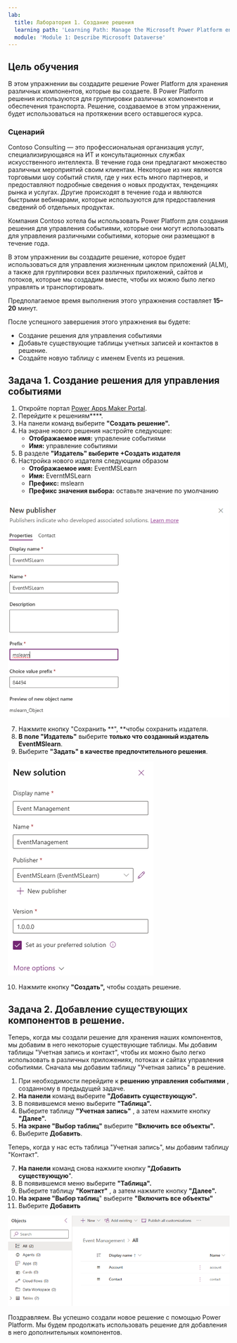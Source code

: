```yaml
---
lab:
  title: Лаборатория 1. Создание решения
  learning path: 'Learning Path: Manage the Microsoft Power Platform environment'
  module: 'Module 1: Describe Microsoft Dataverse'
---
```


## Цель обучения

В этом упражнении вы создадите решение Power Platform для хранения различных компонентов, которые вы создаете. В Power Platform решения используются для группировки различных компонентов и обеспечения транспорта. Решение, создаваемое в этом упражнении, будет использоваться на протяжении всего оставшегося курса.

### Сценарий

Contoso Consulting — это профессиональная организация услуг, специализирующаяся на ИТ и консультационных службах искусственного интеллекта. В течение года они предлагают множество различных мероприятий своим клиентам. Некоторые из них являются торговыми шоу событий стиля, где у них есть много партнеров, и предоставляют подробные сведения о новых продуктах, тенденциях рынка и услугах. Другие происходят в течение года и являются быстрыми вебинарами, которые используются для предоставления сведений об отдельных продуктах.

Компания Contoso хотела бы использовать Power Platform для создания решения для управления событиями, которые они могут использовать для управления различными событиями, которые они размещают в течение года.

В этом упражнении вы создадите решение, которое будет использоваться для управления жизненным циклом приложений (ALM), а также для группировки всех различных приложений, сайтов и потоков, которые мы создадим вместе, чтобы их можно было легко управлять и транспортировать.

Предполагаемое время выполнения этого упражнения составляет **15–20** минут.

После успешного завершения этого упражнения вы будете:

- Создание решения для управления событиями
- Добавьте существующие таблицы учетных записей и контактов в решение.
- Создайте новую таблицу с именем Events из решения.

## Задача 1. Создание решения для управления событиями

1.  Откройте портал [Power Apps Maker Portal](https://make.powerapps.com).
2.  Перейдите к решениям****.
3.  На панели команд выберите **"Создать решение".**
4.  На экране нового решения настройте следующее:
    - **Отображаемое имя:** управление событиями
    - **Имя:** управление событиями
5.  В разделе **"Издатель" выберите +**Создать издателя****
6.  Настройка нового издателя следующим образом
    - **Отображаемое имя:** EventMSLearn
    - **Имя:** EverntMSLearn
    - **Префикс:** mslearn
    - **Префикс значения выбора:** оставьте значение по умолчанию

![Снимок экрана: экран создания нового издателя.](media/61fa62c324d424f7c73c8291a0724130.png)

7.  Нажмите кнопку "Сохранить **", **чтобы сохранить издателя.
8.  **В поле "Издатель"** выберите **только что созданный издатель EventMSlearn**.
9.  Выберите **"Задать" в качестве предпочтительного решения**.

![Снимок экрана: готовое решение](media/f968526926661bfa401f10742e6f376f.png)

10.  Нажмите кнопку **"Создать",** чтобы создать решение.

## Задача 2. Добавление существующих компонентов в решение.

Теперь, когда мы создали решение для хранения наших компонентов, мы добавим в него некоторые существующие таблицы. Мы добавим таблицы "Учетная запись и контакт", чтобы их можно было легко использовать в различных приложениях, потоках и сайтах управления событиями. Сначала мы добавим таблицу "Учетная запись" в решение.

1.  При необходимости перейдите к **решению управления событиями** , созданному в предыдущей задаче.
2.  **На панели** команд выберите **"Добавить существующую".**
3.  В появившемся меню выберите **"Таблица".**
4.  Выберите таблицу **"Учетная запись"** , а затем нажмите кнопку **"Далее".**
5.  **На экране "Выбор таблиц"** выберите **"Включить все объекты".**
6.  Выберите **Добавить**.

Теперь, когда у нас есть таблица "Учетная запись", мы добавим таблицу "Контакт".

7.  **На панели** команд снова нажмите кнопку **"Добавить существующую**".
8.  В появившемся меню выберите **"Таблица".**
9.  Выберите таблицу **"Контакт"** , а затем нажмите кнопку **"Далее".**
10.  **На экране "Выбор таблиц**" выберите **"Включить все объекты"**
11.  Выберите **Добавить**

![Снимок экрана: таблицы "Учетная запись" и "Контакты" в решении.](media/a53817e242fca7371765583d9e565c36.png)

Поздравляем. Вы успешно создали новое решение с помощью Power Platform. Мы будем продолжать использовать решение для добавления в него дополнительных компонентов.
